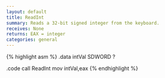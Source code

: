 ```yaml
---
layout: default
title: ReadInt
summary: Reads a 32-bit signed integer from the keyboard.
receives: None
returns: EAX = integer
categories: general
---
```

{% highlight asm %}
.data
intVal SDWORD ?

.code
call ReadInt
mov  intVal,eax
{% endhighlight %}